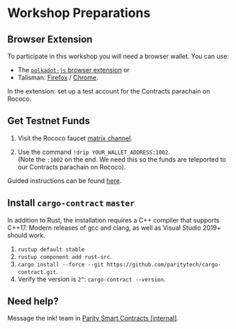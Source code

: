 # Workshop Preparations

## Browser Extension

To participate in this workshop you will need a browser wallet. You can use:
* The [`polkadot-js` browser extension](https://polkadot.js.org/extension/) or
* Talisman: [Firefox](https://addons.mozilla.org/en-US/firefox/addon/talisman-wallet-extension/?utm_source=addons.mozilla.org&utm_medium=referral&utm_content=search) / [Chrome](https://chrome.google.com/webstore/detail/talisman-polkadot-wallet/fijngjgcjhjmmpcmkeiomlglpeiijkld?hl=en).

In the extension: set up a test account for the Contracts parachain on Rococo.

## Get Testnet Funds

1. Visit the Rococo faucet [matrix channel](https://matrix.to/#/#rococo-faucet:matrix.org).

2. Use the command `!drip YOUR_WALLET_ADDRESS:1002`.<br>(Note the `:1002` on the end. We need this so the funds are teleported to our Contracts parachain on Rococo).

Guided instructions can be found [here](https://use.ink/testnet).

## Install `cargo-contract` `master`

In addition to Rust, the installation requires a C++ compiler that supports C++17.
Modern releases of gcc and clang, as well as Visual Studio 2019+ should work.

1. `rustup default stable`
1. `rustup component add rust-src`.
1. `cargo install --force --git https://github.com/paritytech/cargo-contract.git`.
1. Verify the version is `2^`: `cargo-contract --version`.


## Need help?
Message the ink! team in [Parity Smart Contracts [internal]](https://matrix.to/#/!nqwrcufvSwqTNsLMkj:matrix.parity.io?via=matrix.parity.io&via=web3.foundation).

